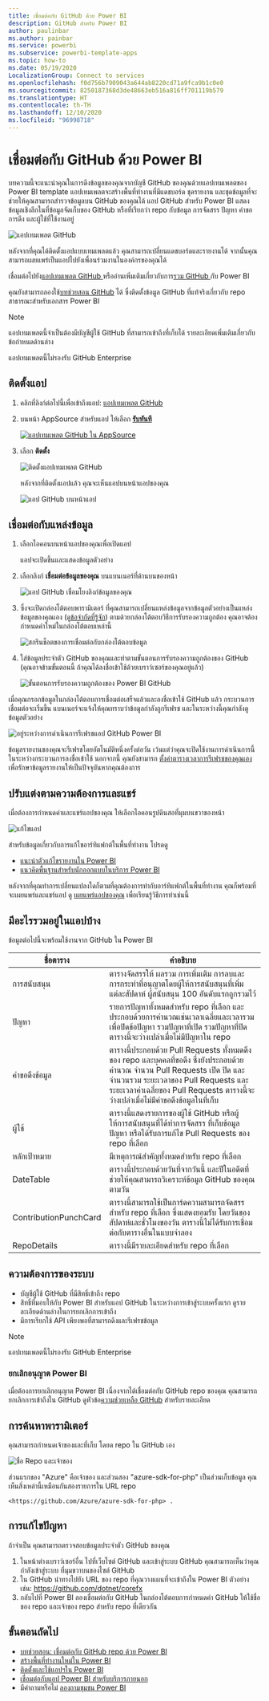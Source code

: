 ```yaml
---
title: เชื่อมต่อกับ GitHub ด้วย Power BI
description: GitHub สำหรับ Power BI
author: paulinbar
ms.author: painbar
ms.service: powerbi
ms.subservice: powerbi-template-apps
ms.topic: how-to
ms.date: 05/19/2020
LocalizationGroup: Connect to services
ms.openlocfilehash: f0d756b7909043a644ab8220cd71a9fca9b1c0e0
ms.sourcegitcommit: 8250187368d3de48663eb516a816ff701119b579
ms.translationtype: HT
ms.contentlocale: th-TH
ms.lasthandoff: 12/10/2020
ms.locfileid: "96998718"
---
```

# <a name="connect-to-github-with-power-bi"></a>เชื่อมต่อกับ GitHub ด้วย Power BI
บทความนี้จะแนะนำคุณในการดึงข้อมูลของคุณจากบัญชี GitHub ของคุณด้วยแอปเทมเพลตของ Power BI template แอปเทมเพลตจะสร้างพื้นที่ทำงานที่มีแดชบอร์ด ชุดรายงาน และชุดข้อมูลที่จะช่วยให้คุณสามารถสำรวจข้อมูลบน GitHub ของคุณได้ แอป GitHub สำหรับ Power BI แสดงข้อมูลเชิงลึกในที่ข้อมูลจัดเก็บของ GitHub หรือที่เรียกว่า repo กับข้อมูล การจัดสรร ปัญหา คำขอการดึง และผู้ใช้ที่ใช้งานอยู่

![แอปเทมเพลต GitHub](media/service-connect-to-github/service-github-app-report.png)

หลังจากที่คุณได้ติดตั้งแอปแบบเทมเพลตแล้ว คุณสามารถเปลี่ยนแดชบอร์ดและรายงานได้ จากนั้นคุณสามารถเผยแพร่เป็นแอปไปยังเพื่อนร่วมงานในองค์กรของคุณได้

เชื่อมต่อไปยัง[แอปเทมเพลต GitHub ](https://app.powerbi.com/groups/me/getapps/services/pbi-contentpacks.pbiapps-github)หรืออ่านเพิ่มเติมเกี่ยวกับการ[รวม GitHub ](https://powerbi.microsoft.com/integrations/github)กับ Power BI

คุณยังสามารถลองใช้[บทช่วยสอน GitHub](service-tutorial-connect-to-github.md) ได้ ซึ่งติดตั้งข้อมูล GitHub ที่แท้จริงเกี่ยวกับ repo สาธารณะสำหรับเอกสาร Power BI

>[!NOTE]
>แอปเทมเพลตนี้จำเป็นต้องมีบัญชีผู้ใช้ GitHub ที่สามารถเข้าถึงที่เก็บได้ รายละเอียดเพิ่มเติมเกี่ยวกับข้อกำหนดด้านล่าง
>
>แอปเทมเพลตนี้ไม่รองรับ GitHub Enterprise

## <a name="install-the-app"></a>ติดตั้งแอป

1. คลิกที่ลิงก์ต่อไปนี้เพื่อเข้าถึงแอป: [แอปเทมเพลต GitHub](https://app.powerbi.com/groups/me/getapps/services/pbi-contentpacks.pbiapps-github)

1. บนหน้า AppSource สำหรับแอป ให้เลือก [**รับทันที**](https://app.powerbi.com/groups/me/getapps/services/pbi-contentpacks.pbiapps-github)

    [![แอปเทมเพลต GitHub ใน AppSource](media/service-connect-to-github/service-github-template-app-appsource-get-it-now.png)](https://app.powerbi.com/groups/me/getapps/services/pbi-contentpacks.pbiapps-github)

1. เลือก **ติดตั้ง** 

    ![ติดตั้งแอปเทมเพลต GitHub](media/service-connect-to-github/power-bi-github-install-dialog.png)

    หลังจากที่ติดตั้งแอปแล้ว คุณจะเห็นแอปบนหน้าแอปของคุณ

   ![แอป GitHub บนหน้าแอป](media/service-connect-to-github/service-github-app-apps-page-icon.png)

## <a name="connect-to-data-sources"></a>เชื่อมต่อกับแหล่งข้อมูล

1. เลือกไอคอนบนหน้าแอปของคุณเพื่อเปิดแอป

   แอปจะเปิดขึ้นและแสดงข้อมูลตัวอย่าง

1. เลือกลิงก์ **เชื่อมต่อข้อมูลของคุณ** บนแบนเนอร์ที่ด้านบนของหน้า

   ![แอป GitHub เชื่อมโยงลิงก์ข้อมูลของคุณ](media/service-connect-to-github/service-github-app-connect-data.png)

1. ซึ่งจะเปิดกล่องโต้ตอบพารามิเตอร์ ที่คุณสามารถเปลี่ยนแหล่งข้อมูลจากข้อมูลตัวอย่างเป็นแหล่งข้อมูลของคุณเอง (ดู[ข้อจำกัดที่รู้จัก](service-template-apps-overview.md#known-limitations)) ตามด้วยกล่องโต้ตอบวิธีการรับรองความถูกต้อง คุณอาจต้องกำหนดค่าใหม่ในกล่องโต้ตอบเหล่านี้

   ![สกรีนช็อตของการเชื่อมต่อกับกล่องโต้ตอบข้อมูล](media/service-connect-to-github/power-bi-template-app-connect-to-data-dialogs.png)


1. ใส่ข้อมูลประจำตัว GitHub ของคุณและทำตามขั้นตอนการรับรองความถูกต้องของ GitHub (คุณอาจข้ามขั้นตอนนี้ ถ้าคุณได้ลงชื่อเข้าใช้ด้วยเบราว์เซอร์ของคุณอยู่แล้ว)

   ![ขั้นตอนการรับรองความถูกต้องของ Power BI GitHub](media/service-connect-to-github/power-bi-github-authenticate-process.png)


เมื่อคุณกรอกข้อมูลในกล่องโต้ตอบการเชื่อมต่อเสร็จแล้วและลงชื่อเข้าใช้ GitHub แล้ว กระบวนการเชื่อมต่อจะเริ่มขึ้น แบนเนอร์จะแจ้งให้คุณทราบว่าข้อมูลกำลังถูกรีเฟรช และในระหว่างนี้คุณกำลังดูข้อมูลตัวอย่าง

![อยู่ระหว่างการดำเนินการรีเฟรชแอป GitHub Power BI](media/service-connect-to-github/service-github-app-refresh-monitor.png)

ข้อมูลรายงานของคุณจะรีเฟรชโดยอัตโนมัติหนึ่งครั้งต่อวัน เว้นแต่ว่าคุณจะปิดใช้งานการดำเนินการนี้ในระหว่างกระบวนการลงชื่อเข้าใช้ นอกจากนี้ คุณยังสามารถ [ตั้งค่าตารางเวลาการรีเฟรชของคุณเอง](./refresh-scheduled-refresh.md) เพื่อรักษาข้อมูลรายงานให้เป็นปัจจุบันหากคุณต้องการ

## <a name="customize-and-share"></a>ปรับแต่งตามความต้องการและแชร์

เมื่อต้องการกำหนดค่าและแชร์แอปของคุณ ให้เลือกไอคอนรูปดินสอที่มุมบนขวาของหน้า

![แก้ไขแอป](media/service-template-apps-install-distribute/power-bi-template-app-edit-app.png)


สำหรับข้อมูลเกี่ยวกับการแก้ไขอาร์ทิแฟกต์ในพื้นที่ทำงาน โปรดดู
* [แนะนำตัวแก้ไขรายงานใน Power BI](../create-reports/service-the-report-editor-take-a-tour.md)
* [แนวคิดพื้นฐานสำหรับนักออกแบบในบริการ Power BI](../fundamentals/service-basic-concepts.md)

หลังจากที่คุณทำการเปลี่ยนแปลงใดก็ตามที่คุณต้องการทำกับอาร์ทิแฟกต์ในพื้นที่ทำงาน คุณก็พร้อมที่จะเผยแพร่และแชร์แอป ดู [เผยแพร่แอปของคุณ](../collaborate-share/service-create-distribute-apps.md#publish-your-app) เพื่อเรียนรู้วิธีการทำเช่นนี้

## <a name="whats-included-in-the-app"></a>มีอะไรรวมอยู่ในแอปบ้าง
ข้อมูลต่อไปนี้จะพร้อมใช้งานจาก GitHub ใน Power BI     

| ชื่อตาราง | คำอธิบาย |
| --- | --- |
| การสนับสนุน |ตารางจัดสรรให้ ผลรวม การเพิ่มเติม การลบและการกระทำที่อนุญาตโดยผู้ให้การสนับสนุนที่เพิ่มแต่ละสัปดาห์ ผู้สนับสนุน 100 อันดับแรกถูกรวมไว้ |
| ปัญหา |รายการปัญหาทั้งหมดสำหรับ repo ที่เลือก และประกอบด้วยการคำนวณเช่นเวลาเฉลี่ยและเวลารวมเพื่อปิดข้อปัญหา รวมปัญหาที่เปิด รวมปัญหาที่ปิด ตารางนี้จะว่างเปล่าเมื่อไม่มีปัญหาใน repo |
| คำขอดึงข้อมูล |ตารางนี้ประกอบด้วย Pull Requests ทั้งหมดดึงของ repo และบุคคลที่ขอดึง ซึ่งยังประกอบด้วยคำนวณ จำนวน Pull Requests เปิด ปิด และจำนวนรวม ระยะเวลาของ Pull Requests และระยะเวลาค่าเฉลี่ยของ Pull Requests ตารางนี้จะว่างเปล่าเมื่อไม่มีคำขอดึงข้อมูลในที่เก็บ |
| ผู้ใช้ |ตารางนี้แสดงรายการของผู้ใช้ GitHub หรือผู้ให้การสนับสนุนที่ได้ทำการจัดสรร ที่เก็บข้อมูลปัญหา หรือได้รับการแก้ไข Pull Requests ของ repo ที่เลือก |
| หลักเป้าหมาย |มีเหตุการณ์สำคัญทั้งหมดสำหรับ repo ที่เลือก |
| DateTable |ตารางนี้ประกอบด้วยวันที่จากวันนี้ และปีในอดีตที่ช่วยให้คุณสามารถวิเคราะห์ข้อมูล GitHub ของคุณตามวัน |
| ContributionPunchCard |ตารางนี้สามารถใช้เป็นการ์ดความสามารถจัดสรรสำหรับ repo ที่เลือก ซึ่งแสดงยอมรับ โดยวันของสัปดาห์และชั่วโมงของวัน ตารางนี้ไม่ได้รับการเชื่อมต่อกับตารางอื่นในแบบจำลอง |
| RepoDetails |ตารางนี้มีรายละเอียดสำหรับ repo ที่เลือก |

## <a name="system-requirements"></a>ความต้องการของระบบ
* บัญชีผู้ใช้ GitHub ที่มีสิทธิ์เข้าถึง repo  
* สิทธิ์ที่มอบให้กับ Power BI สำหรับแอป GitHub ในระหว่างการเข้าสู่ระบบครั้งแรก ดูรายละเอียดด้านล่างในการยกเลิกการเข้าถึง  
* มีการเรียกใช้ API เพียงพอที่สามารถดึงและรีเฟรชข้อมูล
>[!NOTE]
>แอปเทมเพลตนี้ไม่รองรับ GitHub Enterprise

### <a name="de-authorize-power-bi"></a>ยกเลิกอนุญาต Power BI
เมื่อต้องการยกเลิกอนุญาต Power BI เนื่องจากได้เชื่อมต่อกับ GitHub repo ของคุณ คุณสามารถยกเลิกการเข้าถึงใน GitHub ดูหัวข้อ[ความช่วยเหลือ GitHub](https://help.github.com/articles/keeping-your-ssh-keys-and-application-access-tokens-safe/#reviewing-your-authorized-applications-oauth) สำหรับรายละเอียด

<a name="FindingParams"></a>
## <a name="finding-parameters"></a>การค้นหาพารามิเตอร์
คุณสามารถกำหนดเจ้าของและที่เก็บ โดยด repo ใน GitHub เอง

![ชื่อ Repo และเจ้าของ](media/service-connect-to-github/github_ownerrepo.png)

ส่วนแรกของ "Azure" คือเจ้าของ และส่วนสอง "azure-sdk-for-php" เป็นส่วนเก็บข้อมูล  คุณเห็นสิ่งเหล่านี้เหมือนกันสองรายการใน URL repo

```console
<https://github.com/Azure/azure-sdk-for-php> .
```

## <a name="troubleshooting"></a>การแก้ไขปัญหา
ถ้าจำเป็น คุณสามารถตรวจสอบข้อมูลประจำตัว GitHub ของคุณ  

1. ในหน้าต่างเบราว์เซอร์อื่น ไปที่เว็บไซต์ GitHub และเข้าสู่ระบบ GitHub คุณสามารถเห็นว่าคุณกำลังเข้าสู่ระบบ ที่มุมขวาบนของไซต์ GitHub    
2. ใน GitHub นำทางไปยัง URL ของ repo ที่คุณวางแผนที่จะเข้าถึงใน Power BI ตัวอย่างเช่น: https://github.com/dotnet/corefx  
3. กลับไปที่ Power BI ลองเชื่อมต่อกับ GitHub ในกล่องโต้ตอบการกำหนดค่า GitHub ให้ใช้ชื่อของ repo และเจ้าของ repo สำหรับ repo ที่เดียวกัน  

## <a name="next-steps"></a>ขั้นตอนถัดไป

* [บทช่วยสอน: เชื่อมต่อกับ GitHub repo ด้วย Power BI](service-tutorial-connect-to-github.md)
* [สร้างพื้นที่ทำงานใหม่ใน Power BI](../collaborate-share/service-create-the-new-workspaces.md)
* [ติดตั้งและใช้แอปฯใน Power BI](../consumer/end-user-apps.md)
* [เชื่อมต่อกับแอป Power BI สำหรับบริการภายนอก](service-connect-to-services.md)
* มีคำถามหรือไม่ [ลองถามชุมชน Power BI](https://community.powerbi.com/)
